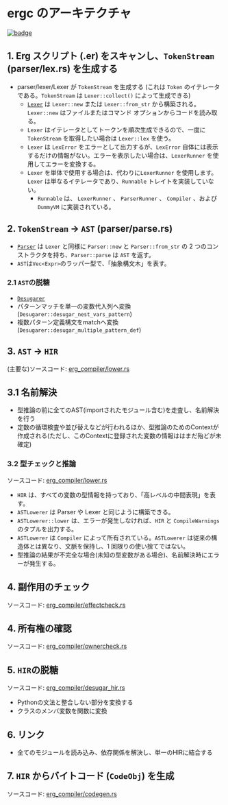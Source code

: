 # ergc のアーキテクチャ

[![badge](https://img.shields.io/endpoint.svg?url=https%3A%2F%2Fgezf7g7pd5.execute-api.ap-northeast-1.amazonaws.com%2Fdefault%2Fsource_up_to_date%3Fowner%3Derg-lang%26repos%3Derg%26ref%3Dmain%26path%3Ddoc/EN/compiler/architecture.md%26commit_hash%3Da711efa99b325ba1012f6897e7b0e2bdb947d8a1)](https://gezf7g7pd5.execute-api.ap-northeast-1.amazonaws.com/default/source_up_to_date?owner=erg-lang&repos=erg&ref=main&path=doc/EN/compiler/architecture.md&commit_hash=a711efa99b325ba1012f6897e7b0e2bdb947d8a1)

## 1. Erg スクリプト (.er) をスキャンし、`TokenStream` (parser/lex.rs) を生成する

* parser/lexer/Lexer が `TokenStream` を生成する (これは `Token` のイテレータである。`TokenStream` は `Lexer::collect()` によって生成できる)
  * [`Lexer`](./phases/01_lex.md) は `Lexer::new` または `Lexer::from_str` から構築される。`Lexer::new` はファイルまたはコマンド オプションからコードを読み取る。
  * `Lexer` はイテレータとしてトークンを順次生成できるので、一度に `TokenStream` を取得したい場合は `Lexer::lex` を使う。
  * `Lexer` は `LexError` をエラーとして出力するが、`LexError` 自体には表示するだけの情報がない。エラーを表示したい場合は、`LexerRunner` を使用してエラーを変換する。
  * `Lexer` を単体で使用する場合は、代わりに`LexerRunner` を使用します。`Lexer` は単なるイテレータであり、`Runnable` トレイトを実装していない。
    * `Runnable` は、 `LexerRunner` 、 `ParserRunner` 、 `Compiler` 、および `DummyVM` に実装されている。

## 2. `TokenStream` -> `AST` (parser/parse.rs)

* [`Parser`](./phases/02_parse.md) は `Lexer` と同様に `Parser::new` と `Parser::from_str` の 2 つのコンストラクタを持ち、`Parser::parse` は `AST` を返す。
* `AST`は`Vec<Expr>`のラッパー型で、「抽象構文木」を表す。

### 2.1 `AST`の脱糖

* [`Desugarer`](./phases/03_desugar.md)
* パターンマッチを単一の変数代入列へ変換 (`Desugarer::desugar_nest_vars_pattern`)
* 複数パターン定義構文をmatchへ変換 (`Desugarer::desugar_multiple_pattern_def`)

## 3. `AST` -> `HIR`

(主要な)ソースコード: [erg_compiler/lower.rs](../../../compiler/erg_compiler/lower.rs)

## 3.1 名前解決

* 型推論の前に全てのAST(importされたモジュール含む)を走査し、名前解決を行う
* 定数の循環検査や並び替えなどが行われるほか、型推論のためのContextが作成される(ただし、このContextに登録された変数の情報ははまだ殆どが未確定)

### 3.2 型チェックと推論

ソースコード: [erg_compiler/lower.rs](../../../compiler/erg_compiler/lower.rs)

* `HIR` は、すべての変数の型情報を持っており、「高レベルの中間表現」を表す。
* `ASTLowerer` は Parser や Lexer と同じように構築できる。
* `ASTLowerer::lower` は、エラーが発生しなければ、`HIR` と `CompileWarnings` のタプルを出力する。
* `ASTLowerer` は `Compiler` によって所有されている。`ASTLowerer` は従来の構造体とは異なり、文脈を保持し、1 回限りの使い捨てではない。
* 型推論の結果が不完全な場合(未知の型変数がある場合)、名前解決時にエラーが発生する。

## 4. 副作用のチェック

ソースコード: [erg_compiler/effectcheck.rs](../../../compiler/erg_compiler/effectcheck.rs)

## 4. 所有権の確認

ソースコード: [erg_compiler/ownercheck.rs](../../../compiler/erg_compiler/ownercheck.rs)

## 5. `HIR`の脱糖

ソースコード: [erg_compiler/desugar_hir.rs](../../../compiler/erg_compiler/desugar_hir.rs)

* Pythonの文法と整合しない部分を変換する
* クラスのメンバ変数を関数に変換

## 6. リンク

* 全てのモジュールを読み込み、依存関係を解決し、単一のHIRに結合する

## 7. `HIR` からバイトコード (`CodeObj`) を生成

ソースコード: [erg_compiler/codegen.rs](../../../compiler/erg_compiler/codegen.rs)

